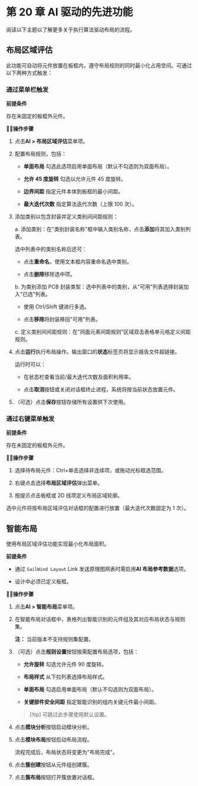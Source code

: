 # 第 20 章 AI 驱动的先进功能

阅读以下主题以了解更多关于执行算法驱动布局的流程。

## 布局区域评估

此功能可自动将元件放置在板框内，遵守布局规则的同时最小化占用空间。可通过以下两种方式触发：

### 通过菜单栏触发

**前提条件**

存在未固定的板框外元件。

🏃‍♂️‍**操作步骤**

1. 点击**AI > 布局区域评估**菜单项。

2. 配置布局规则，包括：

   - **单面布局** 勾选此选项启用单面布局（默认不勾选则为双面布局）。

   - **允许 45 度旋转** 勾选以允许元件 45 度旋转。

   - **边界间距** 指定元件本体到板框的最小间距。

   - **最大迭代次数** 指定算法迭代次数（上限 100 次）。

3. 添加类别以包含封装并定义类别间间距规则：

   a. 添加类别：在"类别封装名称"框中输入类别名称，点击**添加**将其加入类别列表。
   
   选中列表中的类别名称后还可：

   - 点击**重命名**，使用文本框内容重命名选中类别。

   - 点击**删除**移除选中项。

   b. 为类别添加 PCB 封装类型：选中列表中的类别，从"可用"列表选择封装加入"已选"列表。

     - 使用 Ctrl/Shift 键进行多选。

     - 点击**移除**将封装移回"可用"列表。

   c. 定义类别间间距规则：在"同面元素间距规则"区域双击表格单元格定义间距规则。

4. 点击**运行**执行布局操作。输出窗口的**状态**标签页将显示报告文件超链接。

    运行时可以：

    - 在状态栏查看当前/最大迭代次数及面积利用率。

    - 点击**取消**按钮或关闭对话框终止进程，系统将按当前状态放置元件。

5. （可选）点击**保存**按钮存储所有设置供下次使用。

### 通过右键菜单触发

**前提条件**

存在未固定的板框外元件。

🏃‍♂️‍**操作步骤**

1. 选择待布局元件：Ctrl+单击选择非连续项，或拖动光标框选范围。

2. 右键点击选择**布局区域评估**弹出菜单。

3. 按提示点击板框或 2D 线项定义布局区域轮廓。

选中元件将按布局区域评估对话框的配置进行放置（最大迭代次数固定为 1 次）。

## 智能布局

使用布局区域评估功能实现最小化布局面积。

**前提条件**

- 通过 `SailWind Layout` Link 发送原理图网表时需启用**AI 布局参考数据**选项。

- 设计中必须已定义板框。

🏃‍♂️‍**操作步骤**

1. 点击**AI > 智能布局**菜单项。

2. 在智能布局对话框中，表格列出智能识别的元件组及其对应布局状态与规则集。

   **注：** 当前版本不支持规则集配置。

3. （可选）点击**规则设置**按钮按需配置布局选项，包括：

   - **允许旋转** 勾选允许元件 90 度旋转。

   - **布局样式** 从下拉列表选择布局样式。

   - **单面布局** 勾选启用单面布局（默认不勾选则为双面布局）。

   - **关键部件安全间距** 指定智能识别的组内关键元件最小间距。

   > [!tip] 可跳过此步骤使用默认设置。

4. 点击**模块分析**按钮启动模块分析。

5. 点击**模块布局**按钮启动布局流程。

   流程完成后，布局状态将变更为"布局完成"。

6. 点击**簇创建**按钮从元件组创建簇。

7. 点击**簇布局**按钮打开簇放置对话框。